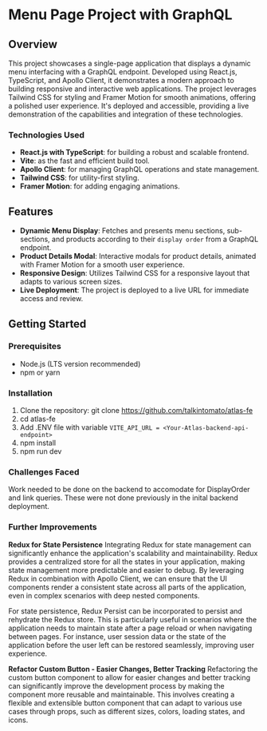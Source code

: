 # Menu Page Project with GraphQL

## Overview

This project showcases a single-page application that displays a dynamic menu interfacing with a GraphQL endpoint. Developed using React.js, TypeScript, and Apollo Client, it demonstrates a modern approach to building responsive and interactive web applications. The project leverages Tailwind CSS for styling and Framer Motion for smooth animations, offering a polished user experience. It's deployed and accessible, providing a live demonstration of the capabilities and integration of these technologies.

### Technologies Used

- **React.js with TypeScript**: for building a robust and scalable frontend.
- **Vite**: as the fast and efficient build tool.
- **Apollo Client**: for managing GraphQL operations and state management.
- **Tailwind CSS**: for utility-first styling.
- **Framer Motion**: for adding engaging animations.

## Features

- **Dynamic Menu Display**: Fetches and presents menu sections, sub-sections, and products according to their `display order` from a GraphQL endpoint.
- **Product Details Modal**: Interactive modals for product details, animated with Framer Motion for a smooth user experience.
- **Responsive Design**: Utilizes Tailwind CSS for a responsive layout that adapts to various screen sizes.
- **Live Deployment**: The project is deployed to a live URL for immediate access and review.

## Getting Started

### Prerequisites

- Node.js (LTS version recommended)
- npm or yarn

### Installation

1. Clone the repository: git clone https://github.com/talkintomato/atlas-fe
2. cd atlas-fe
3. Add .ENV file with variable ```VITE_API_URL = <Your-Atlas-backend-api-endpoint>```
3. npm install
4. npm run dev


### Challenges Faced
Work needed to be done on the backend to accomodate for DisplayOrder and link queries. These were not done previously in the inital backend deployment. 

### Further Improvements
**Redux for State Persistence**
Integrating Redux for state management can significantly enhance the application's scalability and maintainability. Redux provides a centralized store for all the states in your application, making state management more predictable and easier to debug. By leveraging Redux in combination with Apollo Client, we can ensure that the UI components render a consistent state across all parts of the application, even in complex scenarios with deep nested components.

For state persistence, Redux Persist can be incorporated to persist and rehydrate the Redux store. This is particularly useful in scenarios where the application needs to maintain state after a page reload or when navigating between pages. For instance, user session data or the state of the application before the user left can be restored seamlessly, improving user experience.

**Refactor Custom Button - Easier Changes, Better Tracking**
Refactoring the custom button component to allow for easier changes and better tracking can significantly improve the development process by making the component more reusable and maintainable. This involves creating a flexible and extensible button component that can adapt to various use cases through props, such as different sizes, colors, loading states, and icons.

